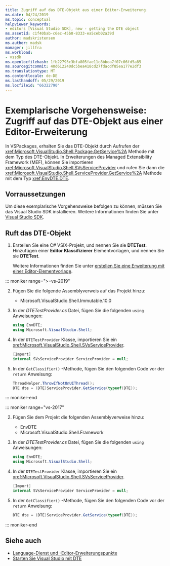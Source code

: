 ```yaml
---
title: Zugriff auf das DTE-Objekt aus einer Editor-Erweiterung
ms.date: 04/24/2019
ms.topic: conceptual
helpviewer_keywords:
- editors [Visual Studio SDK], new - getting the DTE object
ms.assetid: c1f40bab-c6ec-45b0-8333-ea5ceb02a39d
author: madskristensen
ms.author: madsk
manager: jillfra
ms.workload:
- vssdk
ms.openlocfilehash: 1fb22793c3bfa805fae11c8bbea7f07c06fd5a85
ms.sourcegitcommit: 40d612240dc5bea418cd27fdacdf85ea177e2df3
ms.translationtype: MT
ms.contentlocale: de-DE
ms.lasthandoff: 05/29/2019
ms.locfileid: "66322790"
---
```

# <a name="walkthrough-access-the-dte-object-from-an-editor-extension"></a>Exemplarische Vorgehensweise: Zugriff auf das DTE-Objekt aus einer Editor-Erweiterung

In VSPackages, erhalten Sie das DTE-Objekt durch Aufrufen der <xref:Microsoft.VisualStudio.Shell.Package.GetService%2A> Methode mit dem Typ des DTE-Objekt. In Erweiterungen des Managed Extensibility Framework (MEF), können Sie importieren <xref:Microsoft.VisualStudio.Shell.SVsServiceProvider> und rufen Sie dann die <xref:Microsoft.VisualStudio.Shell.ServiceProvider.GetService%2A> Methode mit dem Typ <xref:EnvDTE.DTE>.

## <a name="prerequisites"></a>Vorraussetzungen

Um diese exemplarische Vorgehensweise befolgen zu können, müssen Sie das Visual Studio SDK installieren. Weitere Informationen finden Sie unter [Visual Studio SDK](../extensibility/visual-studio-sdk.md).

## <a name="get-the-dte-object"></a>Ruft das DTE-Objekt

1. Erstellen Sie eine C# VSIX-Projekt, und nennen Sie sie **DTETest**. Hinzufügen einer **Editor Klassifizierer** Elementvorlagen, und nennen Sie sie **DTETest**.

   Weitere Informationen finden Sie unter [erstellen Sie eine Erweiterung mit einer Editor-Elementvorlage](../extensibility/creating-an-extension-with-an-editor-item-template.md).

::: moniker range=">=vs-2019"

2. Fügen Sie die folgende Assemblyverweis auf das Projekt hinzu:

    - Microsoft.VisualStudio.Shell.Immutable.10.0

3. In der *DTETestProvider.cs* Datei, fügen Sie die folgenden `using` Anweisungen:

    ```csharp
    using EnvDTE;
    using Microsoft.VisualStudio.Shell;
    ```

4. In der `DTETestProvider` Klasse, importieren Sie ein <xref:Microsoft.VisualStudio.Shell.SVsServiceProvider>.

    ```csharp
    [Import]
    internal SVsServiceProvider ServiceProvider = null;
    ```

5. In der `GetClassifier()` -Methode, fügen Sie den folgenden Code vor der `return` Anweisung:

    ```csharp
   ThreadHelper.ThrowIfNotOnUIThread();
   DTE dte = (DTE)ServiceProvider.GetService(typeof(DTE));
   ```

::: moniker-end

::: moniker range="vs-2017"

2. Fügen Sie dem Projekt die folgenden Assemblyverweise hinzu:

   - EnvDTE
   - Microsoft.VisualStudio.Shell.Framework

3. In der *DTETestProvider.cs* Datei, fügen Sie die folgenden `using` Anweisungen:

    ```csharp
    using EnvDTE;
    using Microsoft.VisualStudio.Shell;
    ```

4. In der `DTETestProvider` Klasse, importieren Sie ein <xref:Microsoft.VisualStudio.Shell.SVsServiceProvider>.

    ```csharp
    [Import]
    internal SVsServiceProvider ServiceProvider = null;
    ```

5. In der `GetClassifier()` -Methode, fügen Sie den folgenden Code vor der `return` Anweisung:

    ```csharp
   DTE dte = (DTE)ServiceProvider.GetService(typeof(DTE));
   ```

::: moniker-end

## <a name="see-also"></a>Siehe auch

- [Language-Dienst und -Editor-Erweiterungspunkte](../extensibility/language-service-and-editor-extension-points.md)
- [Starten Sie Visual Studio mit DTE](launch-visual-studio-dte.md)
